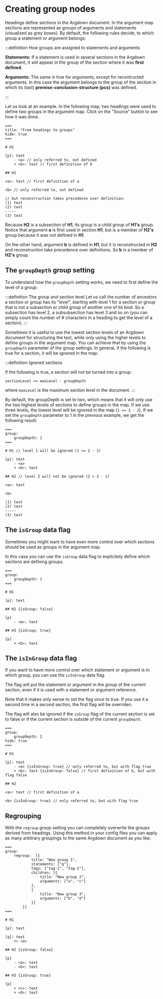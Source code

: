# Creating group nodes

Headings define sections in the Argdown document. In the argument map sections are represented as groups of arguments and statements (visualized as grey boxes). By default, the following rules decide, to which group a statement or argument belongs:

:::definition How groups are assigned to statements and arguments

__Statements:__ If a statement is used in several sections in the Argdown document, it will appear in the group of the section where it was __first defined__.

__Arguments:__ The same is true for arguments, except for recontructed arguments. In this case the argument belongs to the group of the section in which its (last) __premise-conclusion-structure (pcs)__ was defined. 

:::

Let us look at an example. In the following map, two headings were used to define two groups in the argument map. Click on the "Source" button to see
how it was done.

```argdown-map
===
title: "From headings to groups"
hide: true
===

# H1

[p]: text
    - <a> // only referred to, not defined
    + <b>: text // first definition of b

## H2

<a>: text // first definition of a

<b> // only referred to, not defined

// but reconstruction takes precedence over definition:
(1) text
(2) text
-----
(3) text
```

Because __H2__ is a subsection of __H1__, its group is a child group of __H1's__ group. Notice that argument __a__ is first used in section __H1__, but is a member of __H2's__ group because it was not defined in __H1__.

On the other hand, argument __b__ is defined in __H1__, but it is reconstructed in __H2__ and reconstruction take precedence over definitions. So __b__ is a member of __H2's__ group.

## The `groupDepth` group setting

To understand how the `groupDepth` setting works, we need to first define the level of a group:

:::definition The group and section level
Let us call the number of ancestors a section or group has its "level", starting with level 1 for a section or group that is not a subsection or child group of another one of its kind. So a subsection has level 2, a subsubsection has level 3 and so on (you can simply count the number of # characters in a heading to get the level of a section).
:::

Sometimes it is useful to use the lowest section levels of an Argdown document for structuring the text, while only using the higher levels to define groups in the argument map. You can achieve that by using the `groupDepth` parameter of the group settings. In general, if the following is true for a section, it will be ignored in the map: 

:::definition Ignored sections

If the following is true, a section will not be turned into a group:

`sectionLevel <= maxLevel - groupDepth`

where `maxLevel` is the maximum section level in the document.
:::

By default, the groupDepth is set to two, which means that it will only use the two highest levels of sections to define groups in the map. If we use three levels, the lowest level will be ignored in the map (`1 <= 3 - 2`). If we set the `groupDepth` parameter to 1 in the previous example, we get the following result:

```argdown-map
===
group:
    groupDepth: 1
===

# H1 // level 1 will be ignored (1 <= 2 - 1)

[p]: text
    - <a>
    + <b>: text

## H2 // level 2 will not be ignored (2 > 2 - 1)

<a>: text

<b>

(1) text
(2) text
-----
(3) text
```

## The `isGroup` data flag

Sometimes you might want to have even more control over which sections should be used as groups in the argument map.

In this case you can use the `isGroup` data flag to explicitely define which sections are defining groups.

```argdown-map
===
group:
    groupDepth: 1
===

# H1

[p]: text

## H2 {isGroup: false}

[p]
    - <a>: text

## H3 {isGroup: true}

[p]
    + <b>: text
```

## The `isInGroup` data flag

If you want to have more control over which statement or argument is in which group, you can use the `isInGroup` data flag.

The flag will put the statement or argument in the group of the current section, even if it is used with a statement or argument reference.

Note that it makes only sense to set the flag once to true. If you use it a second time in a second section, the first flag will be overriden.

The flag will also be ignored if the `isGroup` flag of the current section is set to false or if the current section is outside of the current `groupDepth`.

```argdown-map
===
group:
    groupDepth: 2
hide: true
===

# H1

[p]: text
    - <a> {isInGroup: true} // only referred to, but with flag true
    + <b>: text {isInGroup: false} // first definition of b, but with flag false

## H2

<a>: text // first definition of a

<b> {isInGroup: true} // only referred to, but with flag true
```

## Regrouping

With the `regroup` group setting you can completely overwrite the groups derived from headings. Using this method in your config files you can apply as many arbitrary groupings to the same Argdown document as you like.

```argdown-map
===
group:
    regroup:  [{
            title: "New group 1",
            statements: ["q"],
            tags: ["tag-1", "tag-2"],
            children: [{
                title: "New group 2",
                arguments: ["a", "c"]
            },
            {
                title: "New group 3",
                arguments: ["b", "d"]
            }]
        }]
===

# H1

[p]: text

[q]: text
    +> <a>

## H2 {isGroup: false}

[p]
    - <a>: text
    - <b>: text

## H3 {isGroup: true}

[p]
    + <c>: text
    + <d>: text
```

